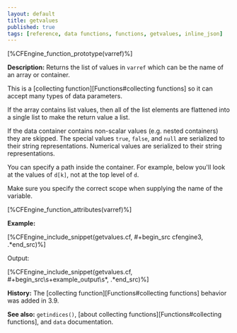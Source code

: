```yaml
---
layout: default
title: getvalues
published: true
tags: [reference, data functions, functions, getvalues, inline_json]
---
```


[%CFEngine_function_prototype(varref)%]

**Description:** Returns the list of values in `varref` which can be
the name of an array or container.

This is a [collecting function][Functions#collecting functions] so it can accept many types of data parameters.

If the array contains list values, then all of the list elements are flattened
into a single list to make the return value a list.

If the data container contains non-scalar values (e.g. nested
containers) they are skipped.  The special values `true`, `false`, and
`null` are serialized to their string representations.  Numerical
values are serialized to their string representations.

You can specify a path inside the container. For example, below you'll
look at the values of `d[k]`, not at the top level of `d`.

Make sure you specify the correct scope when supplying the name of the
variable.

[%CFEngine_function_attributes(varref)%]

**Example:**

[%CFEngine_include_snippet(getvalues.cf, #\+begin_src cfengine3, .*end_src)%]

Output:

[%CFEngine_include_snippet(getvalues.cf, #\+begin_src\s+example_output\s*, .*end_src)%]

**History:** The [collecting function][Functions#collecting functions] behavior was added in 3.9.

**See also:** `getindices()`, [about collecting functions][Functions#collecting functions], and `data` documentation.
